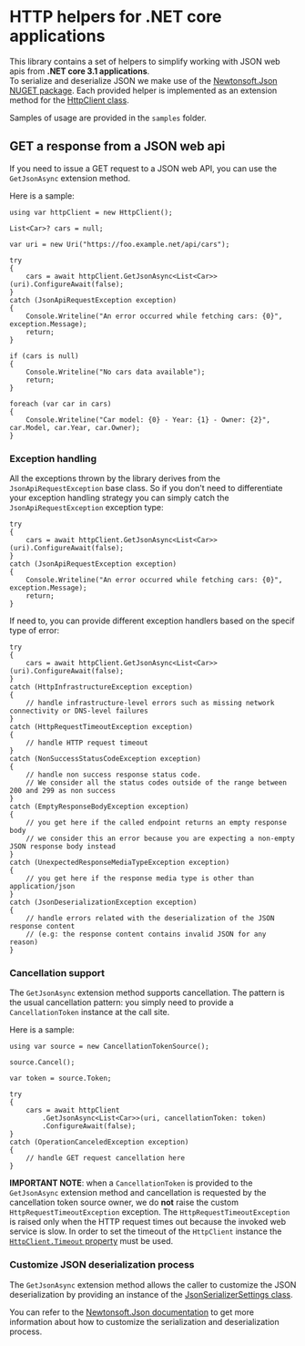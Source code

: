 # HTTP helpers for .NET core applications
This library contains a set of helpers to simplify working with JSON web apis from **.NET core 3.1 applications**.  
To serialize and deserialize JSON we make use of the [Newtonsoft.Json NUGET package](https://www.nuget.org/packages/Newtonsoft.Json/). 
Each provided helper is implemented as an extension method for the [HttpClient class](https://docs.microsoft.com/en-us/dotnet/api/system.net.http.httpclient?view=netcore-3.1).

Samples of usage are provided in the `samples` folder.

## GET a response from a JSON web api
If you need to issue a GET request to a JSON web API, you can use the `GetJsonAsync` extension method.

Here is a sample:

```
using var httpClient = new HttpClient();

List<Car>? cars = null;

var uri = new Uri("https://foo.example.net/api/cars");

try 
{
	cars = await httpClient.GetJsonAsync<List<Car>>(uri).ConfigureAwait(false);
}
catch (JsonApiRequestException exception) 
{
	Console.Writeline("An error occurred while fetching cars: {0}", exception.Message);
	return;
}

if (cars is null) 
{
	Console.Writeline("No cars data available");
	return;
}

foreach (var car in cars) 
{
	Console.Writeline("Car model: {0} - Year: {1} - Owner: {2}", car.Model, car.Year, car.Owner);
}
```

### Exception handling
All the exceptions thrown by the library derives from the `JsonApiRequestException` base class. So if you don't need to differentiate 
your exception handling strategy you can simply catch the `JsonApiRequestException` exception type: 

```
try 
{
	cars = await httpClient.GetJsonAsync<List<Car>>(uri).ConfigureAwait(false);
}
catch (JsonApiRequestException exception) 
{
	Console.Writeline("An error occurred while fetching cars: {0}", exception.Message);
	return;
}
```

If need to, you can provide different exception handlers based on the specif type of error:

```
try 
{
	cars = await httpClient.GetJsonAsync<List<Car>>(uri).ConfigureAwait(false);
}
catch (HttpInfrastructureException exception) 
{
	// handle infrastructure-level errors such as missing network connectivity or DNS-level failures
}
catch (HttpRequestTimeoutException exception) 
{
	// handle HTTP request timeout
}
catch (NonSuccessStatusCodeException exception) 
{
	// handle non success response status code.
	// We consider all the status codes outside of the range between 200 and 299 as non success
}
catch (EmptyResponseBodyException exception) 
{
	// you get here if the called endpoint returns an empty response body
	// we consider this an error because you are expecting a non-empty JSON response body instead
}
catch (UnexpectedResponseMediaTypeException exception) 
{
	// you get here if the response media type is other than application/json
}
catch (JsonDeserializationException exception)
{
	// handle errors related with the deserialization of the JSON response content
	// (e.g: the response content contains invalid JSON for any reason)
}
```

### Cancellation support
The `GetJsonAsync` extension method supports cancellation. 
The pattern is the usual cancellation pattern: you simply need to provide a `CancellationToken` instance at the call site.

Here is a sample:

```
using var source = new CancellationTokenSource();

source.Cancel();

var token = source.Token;

try 
{
	cars = await httpClient
		.GetJsonAsync<List<Car>>(uri, cancellationToken: token)
		.ConfigureAwait(false);
}
catch (OperationCanceledException exception) 
{
	// handle GET request cancellation here
}
```

**IMPORTANT NOTE**: when a `CancellationToken` is provided to the `GetJsonAsync` extension method and cancellation is requested
by the cancellation token source owner, we do **not** raise the custom `HttpRequestTimeoutException` exception.
The `HttpRequestTimeoutException` is raised only when the HTTP request times out because the invoked web service is slow. 
In order to set the timeout of the `HttpClient` instance the [`HttpClient.Timeout` property](https://docs.microsoft.com/en-us/dotnet/api/system.net.http.httpclient.timeout?view=netcore-3.1) must be used.

### Customize JSON deserialization process
The `GetJsonAsync` extension method allows the caller to customize the JSON deserialization by providing an instance
of the [JsonSerializerSettings class](https://www.newtonsoft.com/json/help/html/T_Newtonsoft_Json_JsonSerializerSettings.htm).

You can refer to the [Newtonsoft.Json documentation](https://www.newtonsoft.com/json/help/html/Introduction.htm) to get more information about how to customize
the serialization and deserialization process.